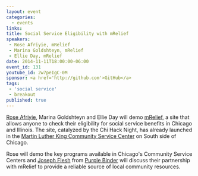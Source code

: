 ```yaml
---
layout: event
categories: 
  - events
links:
title: Social Service Eligibility with mRelief
speakers: 
 - Rose Afriyie, mRelief
 - Marina Goldshteyn, mRelief
 - Ellie Day, mRelief
date: 2014-11-11T18:00:00-06:00
event_id: 131
youtube_id: 2w7peIgC-0M
sponsor: <a href='http://github.com'>GitHub</a>
tags: 
 - 'social service'
 - breakout
published: true
---
```


[Rose Afriyie](https://twitter.com/RoseSerwah), Marina Goldshteyn and Ellie Day will demo [mRelief](http://mrelief.herokuapp.com/), a site that allows anyone to check their eligibility for social service benefits in Chicago and Illinois. The site, catalyzed by the Chi Hack Night, has already launched in the [Martin Luther King Community Service Center](http://www.cityofchicago.org/city/en/depts/fss/provdrs/serv/svcs/community_servicecenterlocations.html) on South side of Chicago. 

Rose will demo the key programs available in Chicago's Community Service Centers and [Joseph Flesh](http://www.linkedin.com/in/josephflesh) from [Purple Binder](http://purplebinder.com/) will discuss their partnership with mRelief to provide a reliable source of local community resources. 